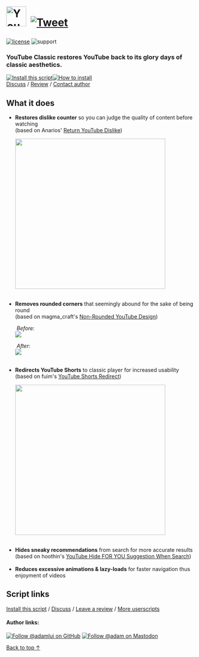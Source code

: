 <h1>
  <picture>
    <source media="(prefers-color-scheme: dark)" srcset="https://raw.githubusercontent.com/adamlui/userscripts/master/youtube-classic/images/yt-classic-dark-mode-logo.png">
    <img height=53 alt="YouTube Classic logo" src="https://raw.githubusercontent.com/adamlui/userscripts/master/youtube-classic/images/yt-classic-light-mode-logo.png">
  </picture>
  <a href="https://twitter.com/intent/tweet?text=Nostalgic%20for%20classic%20YouTube%3F%20This%20userscript%20is%20just%20the%20fix!&url=https://github.com/adamlui/userscripts/tree/master/youtube-classic&hashtags=greasemonkey,userscripts,javascript"><img alt="Tweet" style="margin:0 0 6px 5px;" src="https://img.shields.io/twitter/url/http/shields.io.svg?style=social"></a>
</h1>

[![license](https://img.shields.io/badge/License-MIT-green.svg)](https://github.com/adamlui/userscripts/blob/master/LICENSE.md)
![support](https://img.shields.io/badge/Support-Chrome|Firefox|Edge|Safari|Opera-989898.svg) 

<h3><b>YouTube Classic</b> restores YouTube back to its glory days of classic aesthetics.</h3>

<a href="https://greasyfork.org/en/scripts/456132"><img alt="Install this script" src="https://raw.githubusercontent.com/adamlui/userscripts/master/install-button.svg"></a><a href="https://greasyfork.org/en/help/installing-user-scripts" target="_blank"><img alt="How to install" title="How to install" src="https://github.com/adamlui/userscripts/raw/master/help-button.svg"></a>
<br>
[Discuss](https://github.com/adamlui/userscripts/discussions) /
[Review](https://greasyfork.org/en/scripts/456132/feedback#post-discussion) /
[Contact author](https://elonsucks.org/@adam)

<h2>What it does</h2>
<ul>
  <li><b>Restores dislike counter</b> so you can judge the quality of content before watching<br>
    (based on Anarios' <a href="https://github.com/Anarios/return-youtube-dislike" target="_blank">Return YouTube Dislike</a>)
    <p><img width=400px src="https://i.imgur.com/9i6S9ki.png"></li><br>
  <li><b>Removes rounded corners</b> that seemingly abound for the sake of being round<br>
    (based on magma_craft's <a href="https://userstyles.world/style/7243/css-adjustments-fixes-for-non-rounded-youtube-design" target="_blank">Non-Rounded YouTube Design</a>)
    <p><i>&nbsp;Before:</i><br>
      <img src="https://i.imgur.com/hMaUywR.png">
    <p><i>&nbsp;After:</i><br>
      <img src="https://i.imgur.com/LLc2xK3.png"></li><br>
  <li><b>Redirects YouTube Shorts</b> to classic player for increased usability<br>
    (based on fuim's <a href="https://greasyfork.org/en/scripts/439993-youtube-shorts-redirect" target="_blank">YouTube Shorts Redirect</a>)
    <p><img width=400 src="https://i.imgur.com/uew2gcD.png"></li><br>
  <li><b>Hides sneaky recommendations</b> from search for more accurate results<br>
    (based on hoothin's <a href="https://greasyfork.org/en/scripts/441189-youtube-hide-for-you-suggestion-when-search" target="_blank">
      YouTube Hide FOR YOU Suggestion When Search</a>)</li><br>
  <li><b>Reduces excessive animations & lazy-loads</b> for faster navigation thus enjoyment of videos</li>
</ul>

## Script links

<a href="https://greasyfork.org/en/scripts/456132">Install this script</a> / 
<a href="https://github.com/adamlui/userscripts/discussions">Discuss</a> / 
[Leave a review](https://greasyfork.org/en/scripts/456132/feedback#post-discussion) /
<a href="https://github.com/adamlui/userscripts" target="_blank">More userscripts</a>

#### Author links:

[![Follow @adamlui on GitHub](https://img.shields.io/github/followers/adamlui?label=Follow%20%40adamlui&style=social "GitHub")](https://github.com/adamlui)
<a href="https://elonsucks.org/@adam" target="_blank"><img align="bottom" src="https://img.shields.io/mastodon/follow/109387703022229926?domain=https%3A%2F%2Felonsucks.org&style=social" alt="Follow @adam on Mastodon" title="Mastodon"></a>


<a href="#--------------">Back to top ↑</a>
